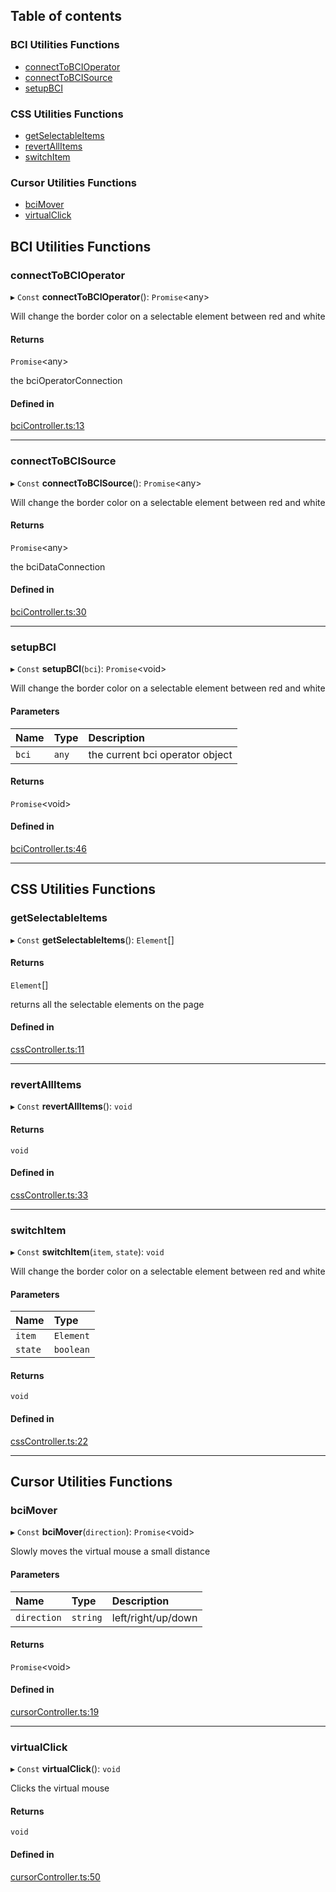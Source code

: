## Table of contents

### BCI Utilities Functions

- [connectToBCIOperator](../wiki/Exports#connecttobcioperator)
- [connectToBCISource](../wiki/Exports#connecttobcisource)
- [setupBCI](../wiki/Exports#setupbci)

### CSS Utilities Functions

- [getSelectableItems](../wiki/Exports#getselectableitems)
- [revertAllItems](../wiki/Exports#revertallitems)
- [switchItem](../wiki/Exports#switchitem)

### Cursor Utilities Functions

- [bciMover](../wiki/Exports#bcimover)
- [virtualClick](../wiki/Exports#virtualclick)

## BCI Utilities Functions

### connectToBCIOperator

▸ `Const` **connectToBCIOperator**(): `Promise`<any\>

Will change the border color on a selectable element between red and white

#### Returns

`Promise`<any\>

the bciOperatorConnection

#### Defined in

[bciController.ts:13](https://github.com/cronelab/NAVI/blob/a87b034/src/Utilities/bciController.ts#L13)

___

### connectToBCISource

▸ `Const` **connectToBCISource**(): `Promise`<any\>

Will change the border color on a selectable element between red and white

#### Returns

`Promise`<any\>

the bciDataConnection

#### Defined in

[bciController.ts:30](https://github.com/cronelab/NAVI/blob/a87b034/src/Utilities/bciController.ts#L30)

___

### setupBCI

▸ `Const` **setupBCI**(`bci`): `Promise`<void\>

Will change the border color on a selectable element between red and white

#### Parameters

| Name | Type | Description |
| :------ | :------ | :------ |
| `bci` | `any` | the current bci operator object |

#### Returns

`Promise`<void\>

#### Defined in

[bciController.ts:46](https://github.com/cronelab/NAVI/blob/a87b034/src/Utilities/bciController.ts#L46)

___

## CSS Utilities Functions

### getSelectableItems

▸ `Const` **getSelectableItems**(): `Element`[]

#### Returns

`Element`[]

returns all the selectable elements on the page

#### Defined in

[cssController.ts:11](https://github.com/cronelab/NAVI/blob/a87b034/src/Utilities/cssController.ts#L11)

___

### revertAllItems

▸ `Const` **revertAllItems**(): `void`

#### Returns

`void`

#### Defined in

[cssController.ts:33](https://github.com/cronelab/NAVI/blob/a87b034/src/Utilities/cssController.ts#L33)

___

### switchItem

▸ `Const` **switchItem**(`item`, `state`): `void`

Will change the border color on a selectable element between red and white

#### Parameters

| Name | Type |
| :------ | :------ |
| `item` | `Element` |
| `state` | `boolean` |

#### Returns

`void`

#### Defined in

[cssController.ts:22](https://github.com/cronelab/NAVI/blob/a87b034/src/Utilities/cssController.ts#L22)

___

## Cursor Utilities Functions

### bciMover

▸ `Const` **bciMover**(`direction`): `Promise`<void\>

Slowly moves the virtual mouse a small distance

#### Parameters

| Name | Type | Description |
| :------ | :------ | :------ |
| `direction` | `string` | left/right/up/down |

#### Returns

`Promise`<void\>

#### Defined in

[cursorController.ts:19](https://github.com/cronelab/NAVI/blob/a87b034/src/Utilities/cursorController.ts#L19)

___

### virtualClick

▸ `Const` **virtualClick**(): `void`

Clicks the virtual mouse

#### Returns

`void`

#### Defined in

[cursorController.ts:50](https://github.com/cronelab/NAVI/blob/a87b034/src/Utilities/cursorController.ts#L50)
